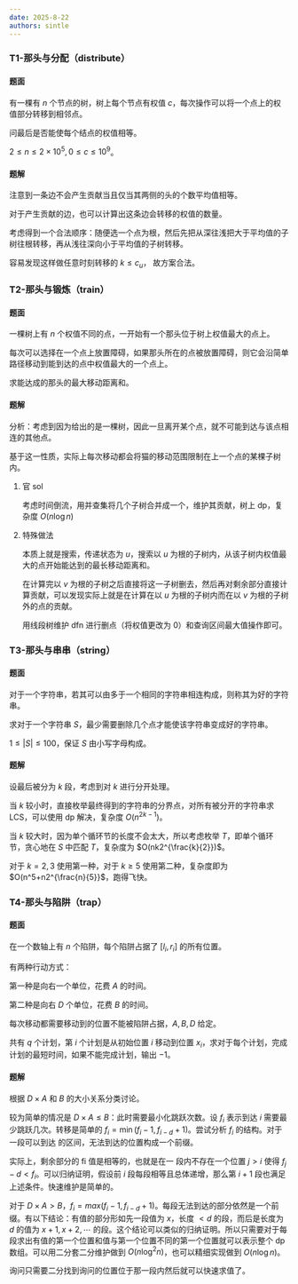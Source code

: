 ```yaml
---
date: 2025-8-22
authors: sintle
---
```


### T1-那头与分配（distribute）

#### 题面

有一棵有 $n$ 个节点的树，树上每个节点有权值 $c$，每次操作可以将一个点上的权值部分转移到相邻点。

问最后是否能使每个结点的权值相等。

$2\leq n\leq2\times10^5,0\leq c\leq10^9$。

#### 题解

注意到一条边不会产生贡献当且仅当其两侧的头的个数平均值相等。

对于产生贡献的边，也可以计算出这条边会转移的权值的数量。

考虑得到一个合法顺序：随便选一个点为根，然后先把从深往浅把大于平均值的子树往根转移，再从浅往深向小于平均值的子树转移。

容易发现这样做任意时刻转移的 $k\leq c_u$， 故方案合法。

### T2-那头与锻炼（train）

#### 题面

一棵树上有 $n$ 个权值不同的点，一开始有一个那头位于树上权值最大的点上。

每次可以选择在一个点上放置障碍，如果那头所在的点被放置障碍，则它会沿简单路径移动到能到达的点中权值最大的一个点上。 

求能达成的那头的最大移动距离和。

#### 题解

分析：考虑到因为给出的是一棵树，因此一旦离开某个点，就不可能到达与该点相连的其他点。

基于这一性质，实际上每次移动都会将猫的移动范围限制在上一个点的某棵子树内。

1.   官 sol

     考虑时间倒流，用并查集将几个子树合并成一个，维护其贡献，树上 dp，复杂度 $O(n\log n)$

2.   特殊做法

     本质上就是搜索，传递状态为 $u$，搜索以 $u$ 为根的子树内，从该子树内权值最大的点开始能达到的最长移动距离和。

     在计算完以 $v$ 为根的子树之后直接将这一子树删去，然后再对剩余部分直接计算贡献，可以发现实际上就是在计算在以 $u$ 为根的子树内而在以 $v$ 为根的子树外的点的贡献。

     用线段树维护 dfn 进行删点（将权值更改为 $0$）和查询区间最大值操作即可。

### T3-那头与串串（string）

#### 题面

对于一个字符串，若其可以由多于一个相同的字符串相连构成，则称其为好的字符串。

求对于一个字符串 $S$，最少需要删除几个点才能使该字符串变成好的字符串。

$1\leq|S|\leq100$，保证 $S$ 由小写字母构成。

#### 题解

设最后被分为 $k$ 段，考虑到对 $k$ 进行分开处理。

当 $k$ 较小时，直接枚举最终得到的字符串的分界点，对所有被分开的字符串求 LCS，可以使用 dp 解决，复杂度 $O(n^{2k-1})$。

当 $k$ 较大时，因为单个循环节的长度不会太大，所以考虑枚举 $T$，即单个循环节，贪心地在 $S$ 中匹配 $T$，复杂度为 $O(nk2^{\frac{k}{2}})$。

对于 $k=2,3$ 使用第一种，对于 $k\geq5$ 使用第二种，复杂度即为 $O(n^5+n2^{\frac{n}{5}}$，跑得飞快。

### T4-那头与陷阱（trap）

#### 题面

在一个数轴上有 $n$ 个陷阱，每个陷阱占据了 $[l_i,r_i]$ 的所有位置。

有两种行动方式：

第一种是向右一个单位，花费 $A$ 的时间。

第二种是向右 $D$ 个单位，花费 $B$ 的时间。

每次移动都需要移动到的位置不能被陷阱占据，$A,B,D$ 给定。

共有 $q$ 个计划，第 $i$ 个计划是从初始位置 $i$ 移动到位置 $x_i$，求对于每个计划，完成计划的最短时间，如果不能完成计划，输出 $-1$。

#### 题解

根据 $D\times A$ 和 $B$ 的大小关系分类讨论。 

较为简单的情况是 $D\times A\leq B$：此时需要最小化跳跃次数。设 $f_i$ 表示到达 $i$ 需要最少跳跃几次。转移是简单的 $f_i=\min(f_i-1,f_{i-d}+1)$。尝试分析 $f_i$ 的结构。对于一段可以到达 的区间，无法到达的位置构成一个前缀。

实际上，剩余部分的 fi 值是相等的，也就是在一 段内不存在一个位置 $j>i$ 使得 $f_j−d<f_i$。可以归纳证明，假设前 $i$ 段每段相等且总体递增，那么第 $i+1$ 段也满足上述条件。快速维护是简单的。

对于 $D\times A>B$，$f_i=max(f_i−1,f_{i−d}+1)$。每段无法到达的部分依然是一个前缀。有以下结论：有值的部分形如先一段值为 $x$，长度 $<d$ 的段，而后是长度为 $d$ 的值为 $x+1,x+2,\cdots$ 的段。这个结论可以类似的归纳证明。所以只需要对于每段求出有值的第一个位置和值与第一个位置不同的第一个位置就可以表示整个 dp 数组。可以用二分套二分维护做到 $O(n\log^2n)$，也可以精细实现做到 $O(n\log n)$。

询问只需要二分找到询问的位置位于那一段内然后就可以快速求值了。